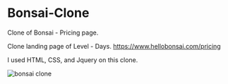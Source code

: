 # Bonsai-Clone
Clone of Bonsai - Pricing page.

Clone landing page of Level - Days. https://www.hellobonsai.com/pricing

I used HTML, CSS, and Jquery on this clone.

![bonsai clone](https://user-images.githubusercontent.com/93997173/212059273-ee5da3d3-29b0-4845-994d-b6552b5f3eae.PNG)
